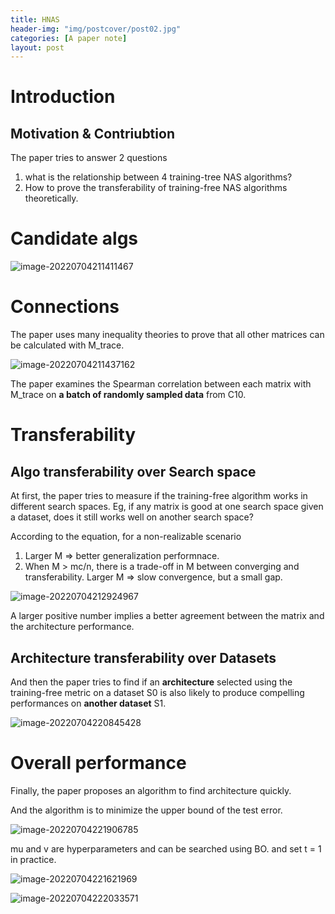 ```yaml
---
title: HNAS
header-img: "img/postcover/post02.jpg"
categories: [A paper note]
layout: post
---
```


# Introduction

## Motivation & Contriubtion

The paper tries to answer 2 questions

1. what is the relationship between 4 training-tree NAS algorithms? 
2. How to prove the transferability of training-free NAS algorithms theoretically.

# Candidate algs

![image-20220704211411467](https://github.com/NLGithubWP/tech-notebook/raw/master/img/a_img_store/image-20220704211411467.png)

# Connections

The paper uses many inequality theories to prove that all other matrices can be calculated with M_trace.

![image-20220704211437162](https://github.com/NLGithubWP/tech-notebook/raw/master/img/a_img_store/image-20220704211437162.png)

The paper examines the Spearman correlation between each matrix with M_trace on **a batch of randomly sampled data** from C10.

# Transferability

## Algo transferability over Search space 

At first, the paper tries to measure if the training-free algorithm works in different search spaces.  Eg, if any matrix is good at one search space given a dataset, does it still works well on another search space? 

According to the equation, for a non-realizable scenario

1. Larger M => better generalization performnace. 
2. When M > mc/n, there is a trade-off in M between converging and transferability. Larger M => slow convergence, but a small gap.

![image-20220704212924967](https://github.com/NLGithubWP/tech-notebook/raw/master/img/a_img_store/image-20220704212924967.png)

A larger positive number implies a better agreement between the matrix and the architecture performance. 

## Architecture transferability over Datasets

And then the paper tries to find if an **architecture** selected using the training-free metric on a dataset S0 is also likely to produce compelling performances on **another dataset** S1.

![image-20220704220845428](https://github.com/NLGithubWP/tech-notebook/raw/master/img/a_img_store/image-20220704220845428.png)

# Overall performance

Finally, the paper proposes an algorithm to find architecture quickly.

And the algorithm is to minimize the upper bound of the test error.

![image-20220704221906785](https://github.com/NLGithubWP/tech-notebook/raw/master/img/a_img_store/image-20220704221906785.png)

mu and v are hyperparameters and can be searched using BO. and set t = 1 in practice.

![image-20220704221621969](https://github.com/NLGithubWP/tech-notebook/raw/master/img/a_img_store/image-20220704221621969.png)

![image-20220704222033571](https://github.com/NLGithubWP/tech-notebook/raw/master/img/a_img_store/image-20220704222033571.png)

